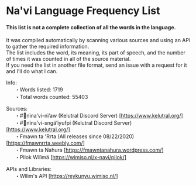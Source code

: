
# Na'vi Language Frequency List

#### This list is not a complete collection of all the words in the language.

It was compiled automatically by scanning various sources and using an API to gather the required information.  
The list includes the word, its meaning, its part of speech, and the number of times it was counted in all of the source material.  
If you need the list in another file format, send an issue with a request for it and I'll do what I can.  

Info:  
    &nbsp;&nbsp;&nbsp;&nbsp;&nbsp;&nbsp;・Words listed: 1719  
    &nbsp;&nbsp;&nbsp;&nbsp;&nbsp;&nbsp;・Total words counted: 55403  

Sources:  
    &nbsp;&nbsp;&nbsp;&nbsp;&nbsp;&nbsp;・#💙nìna’vi-nì’aw (Kelutral Discord Server) [https://www.kelutral.org/]  
    &nbsp;&nbsp;&nbsp;&nbsp;&nbsp;&nbsp;・#🐣nìna’vi-sngä’iyufpi (Kelutral Discord Server) [https://www.kelutral.org/]  
    &nbsp;&nbsp;&nbsp;&nbsp;&nbsp;&nbsp;・Fmawn ta 'Rrta (All releases since 08/22/2020) [https://fmawnrrta.weebly.com/]  
    &nbsp;&nbsp;&nbsp;&nbsp;&nbsp;&nbsp;・Fmawn ta Nahura [https://fmawntanahura.wordpress.com/]  
    &nbsp;&nbsp;&nbsp;&nbsp;&nbsp;&nbsp;・Pìlok Wllìmä [https://wimiso.nl/x-navi/pilok/]  

APIs and Libraries:  
    &nbsp;&nbsp;&nbsp;&nbsp;&nbsp;&nbsp;・Wllìm's API [https://reykunyu.wimiso.nl/]  
